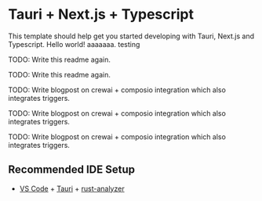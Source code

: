 # Tauri + Next.js + Typescript

This template should help get you started developing with Tauri, Next.js and Typescript. Hello world! aaaaaaa. testing

TODO: Write this readme again.

TODO: Write this readme again.

TODO: Write blogpost on crewai + composio integration which also integrates triggers.


TODO: Write blogpost on crewai + composio integration which also integrates triggers.

TODO: Write blogpost on crewai + composio integration which also integrates triggers.

## Recommended IDE Setup

- [VS Code](https://code.visualstudio.com/) + [Tauri](https://marketplace.visualstudio.com/items?itemName=tauri-apps.tauri-vscode) + [rust-analyzer](https://marketplace.visualstudio.com/items?itemName=rust-lang.rust-analyzer)
